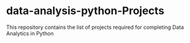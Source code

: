 # data-analysis-python-Projects
This repository contains the list of projects required for completing Data Analytics in Python
